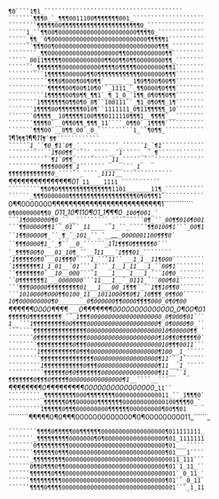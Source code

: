 ``````¶0````1¶1_```````````````````````````````````````
```````¶¶¶0_`_¶¶¶0011100¶¶¶¶¶¶¶001_````````````````````
````````¶¶¶¶¶00¶¶¶¶¶¶¶¶¶¶¶¶¶¶¶¶¶¶¶¶¶¶0_````````````````
`````1_``¶¶00¶0000000000000000000000¶¶¶¶0_`````````````
`````_¶¶_`0¶000000000000000000000000000¶¶¶¶¶1``````````
```````¶¶¶00¶00000000000000000000000000000¶¶¶_`````````
````````_¶¶00000000000000000000¶¶00000000000¶¶`````````
`````_0011¶¶¶¶¶000000000000¶¶00¶¶0¶¶00000000¶¶_````````
```````_¶¶¶¶¶¶¶00000000000¶¶¶¶0¶¶¶¶¶00000000¶¶1````````
``````````1¶¶¶¶¶000000¶¶0¶¶¶¶¶¶¶¶¶¶¶¶0000000¶¶¶````````
```````````¶¶¶0¶000¶00¶0¶¶`_____`__1¶0¶¶00¶00¶¶````````
```````````¶¶¶¶¶00¶00¶10¶0``_1111_`_¶¶0000¶0¶¶¶````````
``````````1¶¶¶¶¶00¶0¶¶_¶¶1`_¶_1_0_`1¶¶_0¶0¶¶0¶¶````````
````````1¶¶¶¶¶¶¶0¶¶0¶0_0¶``100111``_¶1_0¶0¶¶_1¶````````
```````1¶¶¶¶00¶¶¶¶¶¶¶010¶``1111111_0¶11¶¶¶¶¶_10````````
```````0¶¶¶¶__10¶¶¶¶¶100¶¶¶0111110¶¶¶1__¶¶¶¶`__````````
```````¶¶¶¶0`__0¶¶0¶¶_¶¶¶_11````_0¶¶0`_1¶¶¶¶```````````
```````¶¶¶00`__0¶¶_00`_0_``````````1_``¶0¶¶_```````````
``````1¶1``¶¶``1¶¶_11``````````````````¶`¶¶````````````
``````1_``¶0_¶1`0¶_`_``````````_``````1_`¶1````````````
``````````_`1¶00¶¶_````_````__`1`````__`_¶`````````````
````````````¶1`0¶¶_`````````_11_`````_``_``````````````
`````````¶¶¶¶000¶¶_1```````_____```_1``````````````````
`````````¶¶¶¶¶¶¶¶¶¶¶¶0_``````_````_1111__``````````````
`````````¶¶¶¶¶¶¶¶¶¶¶¶¶¶¶01_`````_11____1111_```````````
`````````¶¶0¶0¶¶¶¶¶¶¶¶¶¶¶¶¶¶¶1101_______11¶_```````````
``````_¶¶¶0000000¶¶¶¶¶¶¶¶¶¶¶¶¶¶¶¶¶¶¶0¶0¶¶¶1````````````
`````0¶¶0000000¶¶¶¶¶¶¶¶¶¶¶¶¶¶¶¶¶¶¶¶¶¶¶¶¶¶1`````````````
````0¶0000000¶¶0_````_011_10¶110¶01_1¶¶¶0````_100¶001_`
```1¶0000000¶0_``__`````````_`````````0¶_``_00¶¶010¶001
```¶¶00000¶¶1``_01``_11____``1_``_`````¶¶0100¶1```_00¶1
``1¶¶00000¶_``_¶_`_101_``_`__````__````_0000001100¶¶¶0`
``¶¶¶0000¶1_`_¶``__0_``````_1````_1_````1¶¶¶0¶¶¶¶¶¶0```
`_¶¶¶¶00¶0___01_10¶_``__````1`````11___`1¶¶¶01_````````
`1¶¶¶¶¶0¶0`__01¶¶¶0````1_```11``___1_1__11¶000`````````
`1¶¶¶¶¶¶¶1_1_01__`01```_1```_1__1_11___1_``00¶1````````
``¶¶¶¶¶¶¶0`__10__000````1____1____1___1_```10¶0_```````
``0¶¶¶¶¶¶¶1___0000000```11___1__`_0111_```000¶01```````
```¶¶¶00000¶¶¶¶¶¶¶¶¶01___1___00_1¶¶¶`_``1¶¶10¶¶0```````
```1010000¶000¶¶0100_11__1011000¶¶0¶1_10¶¶¶_0¶¶00``````
10¶000000000¶0________0¶000000¶¶0000¶¶¶¶000_0¶0¶00`````
¶¶¶¶¶¶0000¶¶¶¶_`___`_0¶¶¶¶¶¶¶00000000000000_0¶00¶01````
¶¶¶¶¶0¶¶¶¶¶¶¶¶¶_``_1¶¶¶00000000000000000000_0¶000¶01```
1__```1¶¶¶¶¶¶¶¶¶00¶¶¶¶00000000000000000000¶_0¶0000¶0_``
```````¶¶¶¶¶¶¶¶¶¶¶¶¶¶¶00000000000000000000010¶00000¶¶_`
```````0¶¶¶¶¶¶¶¶¶¶¶¶¶¶00000000000000000000¶10¶¶0¶¶¶¶¶0`
````````¶¶¶¶¶¶¶¶¶¶0¶¶¶00000000000000000000010¶¶¶0011```
````````1¶¶¶¶¶¶¶¶¶¶0¶¶¶0000000000000000000¶100__1_`````
`````````¶¶¶¶¶¶¶¶¶¶¶¶¶¶¶000000000000000000¶11``_1``````
`````````1¶¶¶¶¶¶¶¶¶¶¶0¶¶¶00000000000000000¶11___1_`````
``````````¶¶¶¶¶¶0¶0¶¶¶¶¶¶¶0000000000000000¶11__``1_````
``````````¶¶¶¶¶¶¶0¶¶¶0¶¶¶¶¶000000000000000¶1__````__```
``````````¶¶¶¶¶¶¶¶0¶¶¶¶¶¶¶¶¶0000000000000000__`````11``
`````````_¶¶¶¶¶¶¶¶¶000¶¶¶¶¶¶¶¶000000000000011_``_1¶¶¶0`
`````````_¶¶¶¶¶¶0¶¶000000¶¶¶¶¶¶¶000000000000100¶¶¶¶0_`_
`````````1¶¶¶¶¶0¶¶¶000000000¶¶¶¶¶¶000000000¶00¶¶01`````
`````````¶¶¶¶¶0¶0¶¶¶0000000000000¶0¶00000000011_``````_
````````1¶¶0¶¶¶0¶¶¶¶¶¶¶000000000000000000000¶11___11111
````````¶¶¶¶0¶¶¶¶¶00¶¶¶¶¶¶000000000000000000¶011111111_
```````_¶¶¶¶¶¶¶¶¶0000000¶0¶00000000000000000¶01_1111111
```````0¶¶¶¶¶¶¶¶¶000000000000000000000000000¶01___`````
```````¶¶¶¶¶¶0¶¶¶000000000000000000000000000¶01___1````
``````_¶¶¶¶¶¶¶¶¶00000000000000000000000000000011_111```
``````0¶¶0¶¶¶0¶¶0000000000000000000000000000¶01`1_11_``
``````¶¶¶¶¶¶0¶¶¶0000000000000000000000000000001`_0_11_`
``````¶¶¶¶¶¶¶¶¶00000000000000000000000000000¶01``_0_11`
``````¶¶¶¶0¶¶¶¶00000000000000000000000000000001```_1_11
